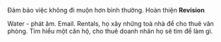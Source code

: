 Đảm bảo  việc không đi muộn hơn bình thường.
Hoàn thiện **Revision**

Water - phát âm.
Email.
Rentals, họ xây những toà nhà để cho thuê văn phòng. Tìm hiểu một căn hộ, cho thuê doanh nhân họ sẽ tìm để làm gì.

